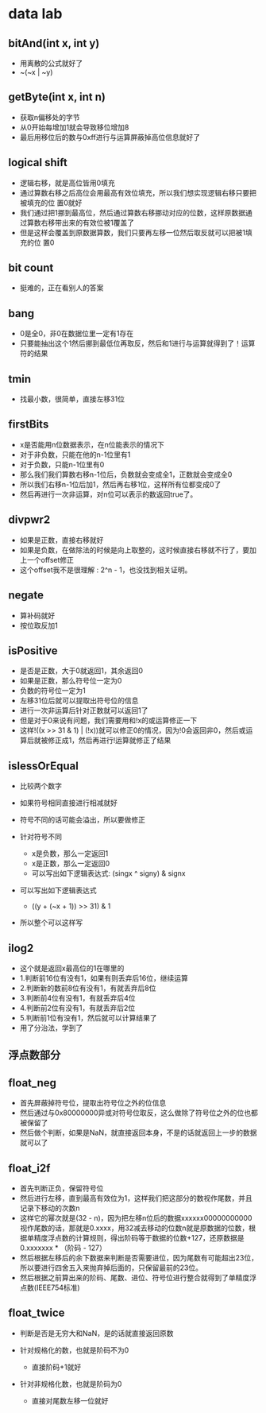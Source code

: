 # data lab

## bitAnd(int x, int y)

- 用离散的公式就好了
- ~(~x | ~y)

## getByte(int x, int n)

- 获取n偏移处的字节
- 从0开始每增加1就会导致移位增加8
- 最后用移位后的数与0xff进行与运算屏蔽掉高位信息就好了

## logical shift

- 逻辑右移，就是高位皆用0填充
- 通过算数右移之后高位会用最高有效位填充，所以我们想实现逻辑右移只要把被填充的位 置0就好
- 我们通过把1挪到最高位，然后通过算数右移挪动对应的位数，这样原数据通过算数右移带出来的有效位被1覆盖了
- 但是这样会覆盖到原数据算数，我们只要再左移一位然后取反就可以把被1填充的位 置0

## bit count

- 挺难的，正在看别人的答案

## bang

- 0是全0，非0在数据位里一定有1存在
- 只要能抽出这个1然后挪到最低位再取反，然后和1进行与运算就得到了！运算符的结果

## tmin

- 找最小数，很简单，直接左移31位

## firstBits

- x是否能用n位数据表示，在n位能表示的情况下
- 对于非负数，只能在他的n-1位里有1
- 对于负数，只能n-1位里有0
- 那么我们我们算数右移n-1位后，负数就会变成全1，正数就会变成全0
- 所以我们右移n-1位后加1，然后再右移1位，这样所有位都变成0了
- 然后再进行一次非运算，对n位可以表示的数返回true了。

## divpwr2

- 如果是正数，直接右移就好
- 如果是负数，在做除法的时候是向上取整的，这时候直接右移就不行了，要加上一个offset修正
- 这个offset我不是很理解 : 2^n - 1，也没找到相关证明。

## negate

- 算补码就好
- 按位取反加1

## isPositive

- 是否是正数，大于0就返回1，其余返回0
- 如果是正数，那么符号位一定为0
- 负数的符号位一定为1
- 左移31位后就可以提取出符号位的信息
- 进行一次非运算后针对正数就可以返回1了
- 但是对于0来说有问题，我们需要用和!x的或运算修正一下
- 这样!((x >> 31 & 1) | (!x))就可以修正0的情况，因为!0会返回非0，然后或运算后就被修正成1，然后再进行!运算就修正了结果

## islessOrEqual

- 比较两个数字
- 如果符号相同直接进行相减就好
- 符号不同的话可能会溢出，所以要做修正
- 针对符号不同
  - x是负数，那么一定返回1
  - x是正数，那么一定返回0
  - 可以写出如下逻辑表达式: (singx ^ signy) & signx

- 可以写出如下逻辑表达式
  - ((y + (~x + 1)) >> 31) & 1

- 所以整个可以这样写

## ilog2

- 这个就是返回x最高位的1在哪里的
- 1.判断前16位有没有1，如果有则丢弃后16位，继续运算
- 2.判断新的数前8位有没有1，有就丢弃后8位
- 3.判断前4位有没有1，有就丢弃后4位
- 4.判断前2位有没有1，有就丢弃后2位
- 5.判断前1位有没有1，然后就可以计算结果了
- 用了分治法，学到了

## 浮点数部分

## float_neg

- 首先屏蔽掉符号位，提取出符号位之外的位信息
- 然后通过与0x80000000异或对符号位取反，这么做除了符号位之外的位也都被保留了
- 然后做个判断，如果是NaN，就直接返回本身，不是的话就返回上一步的数据就可以了

## float_i2f

- 首先判断正负，保留符号位
- 然后进行左移，直到最高有效位为1，这样我们把这部分的数视作尾数，并且记录下移动的次数n
- 这样它的幂次就是(32 - n)，因为把左移n位后的数据xxxxxx00000000000视作尾数的话，那就是0.xxxx，用32减去移动的位数n就是原数据的位数，根据单精度浮点数的计算规则，得出阶码等于数据的位数+127，还原数据是0.xxxxxxx * （阶码 - 127）
- 然后根据左移后的余下数据来判断是否需要进位，因为尾数有可能超出23位，所以要进行四舍五入来抛弃掉后面的，只保留最前的23位。
- 然后根据之前算出来的阶码、尾数、进位、符号位进行整合就得到了单精度浮点数(IEEE754标准)

## float_twice

- 判断是否是无穷大和NaN，是的话就直接返回原数
- 针对规格化的数，也就是阶码不为0
  - 直接阶码+1就好

- 针对非规格化数，也就是阶码为0
  - 直接对尾数左移一位就好